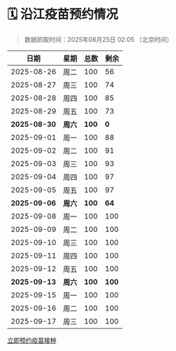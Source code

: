 # 🗓️ 沿江疫苗预约情况

> 数据抓取时间：2025年08月25日 02:05 （北京时间）

| 日期 | 星期 | 总数 | 剩余 |
|------|------|------|------|
| 2025-08-26 | 周二 | 100 | 56 |
| 2025-08-27 | 周三 | 100 | 74 |
| 2025-08-28 | 周四 | 100 | 85 |
| 2025-08-29 | 周五 | 100 | 73 |
| **2025-08-30** | **周六** | **100** | **0** |
| 2025-09-01 | 周一 | 100 | 88 |
| 2025-09-02 | 周二 | 100 | 91 |
| 2025-09-03 | 周三 | 100 | 93 |
| 2025-09-04 | 周四 | 100 | 97 |
| 2025-09-05 | 周五 | 100 | 97 |
| **2025-09-06** | **周六** | **100** | **64** |
| 2025-09-08 | 周一 | 100 | 100 |
| 2025-09-09 | 周二 | 100 | 100 |
| 2025-09-10 | 周三 | 100 | 100 |
| 2025-09-11 | 周四 | 100 | 100 |
| 2025-09-12 | 周五 | 100 | 100 |
| **2025-09-13** | **周六** | **100** | **100** |
| 2025-09-15 | 周一 | 100 | 100 |
| 2025-09-16 | 周二 | 100 | 100 |
| 2025-09-17 | 周三 | 100 | 100 |


<div class="button-container">
<a class="btn" href="http://yfzweb.ishequ.net/#/login" target="_blank">立即预约疫苗接种</a>
</div>

